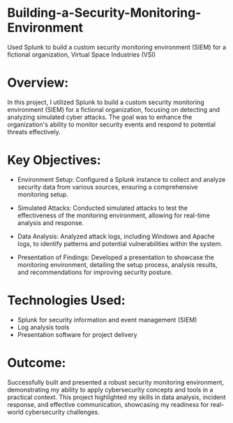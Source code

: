 # Building-a-Security-Monitoring-Environment
Used Splunk to build a custom security monitoring environment (SIEM) for a fictional organization, Virtual Space Industries (VSI)

# Overview: 
In this project, I utilized Splunk to build a custom security monitoring environment (SIEM) for a fictional organization, focusing on detecting and analyzing simulated cyber attacks. The goal was to enhance the organization's ability to monitor security events and respond to potential threats effectively.

# Key Objectives:
- Environment Setup: Configured a Splunk instance to collect and analyze security data from various sources, ensuring a comprehensive monitoring setup.

- Simulated Attacks: Conducted simulated attacks to test the effectiveness of the monitoring environment, allowing for real-time analysis and response.

- Data Analysis: Analyzed attack logs, including Windows and Apache logs, to identify patterns and potential vulnerabilities within the system.

- Presentation of Findings: Developed a presentation to showcase the monitoring environment, detailing the setup process, analysis results, and recommendations for improving security posture.

# Technologies Used:
- Splunk for security information and event management (SIEM)
- Log analysis tools
- Presentation software for project delivery
  
# Outcome: 
Successfully built and presented a robust security monitoring environment, demonstrating my ability to apply cybersecurity concepts and tools in a practical context. This project highlighted my skills in data analysis, incident response, and effective communication, showcasing my readiness for real-world cybersecurity challenges.
